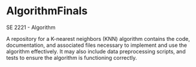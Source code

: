 # AlgorithmFinals
SE 2221 - Algorithm

A repository for a K-nearest neighbors (KNN) algorithm contains the code, documentation, and associated files necessary to implement and use the algorithm effectively. It may also include data preprocessing scripts, and tests to ensure the algorithm is functioning correctly.
